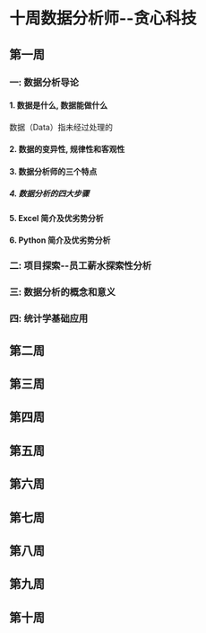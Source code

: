 # 十周数据分析师--贪心科技
## 第一周

### 一: 数据分析导论

#### 1. 数据是什么, 数据能做什么
数据（Data）指未经过处理的
#### 2. 数据的变异性, 规律性和客观性

#### 3. 数据分析师的三个特点

##### 4. 数据分析的四大步骤

#### 5. Excel 简介及优劣势分析

#### 6. Python 简介及优劣势分析

### 二: 项目探索--员工薪水探索性分析

### 三: 数据分析的概念和意义

### 四: 统计学基础应用

## 第二周

## 第三周

## 第四周

## 第五周

## 第六周

## 第七周

## 第八周

## 第九周

## 第十周
